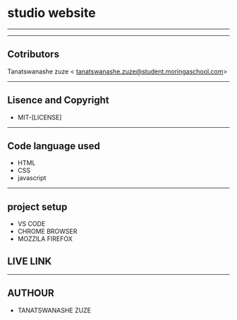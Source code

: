 # studio website
------
-----
 ## Cotributors
 Tanatswanashe zuze <	tanatswanashe.zuze@student.moringaschool.com>

 ---

 ## Lisence and Copyright
   
   + MIT-[LICENSE]

---

  ## Code language used
  
  + HTML
  + CSS
  + javascript

----

## project setup

+ VS CODE
+ CHROME BROWSER 
+ MOZZILA FIREFOX

## LIVE LINK



---
## AUTHOUR

+ TANATSWANASHE ZUZE

